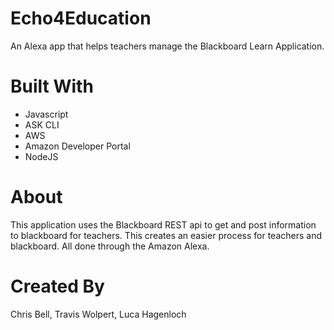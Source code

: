 # Echo4Education
An Alexa app that helps teachers manage the Blackboard Learn Application.

# Built With
* Javascript
* ASK CLI
* AWS
* Amazon Developer Portal
* NodeJS

# About
This application uses the Blackboard REST api to get and post information to blackboard for teachers. This creates an easier process for teachers and blackboard. All done through the Amazon Alexa.

# Created By
Chris Bell, Travis Wolpert, Luca Hagenloch
